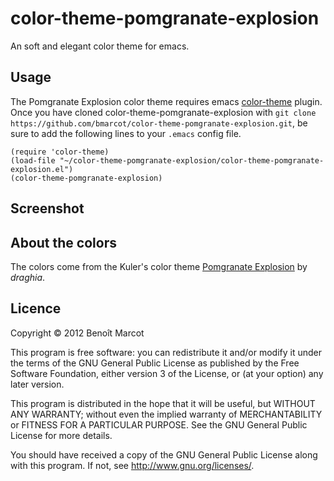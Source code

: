 color-theme-pomgranate-explosion
================================

An soft and elegant color theme for emacs.

Usage
-----

The Pomgranate Explosion color theme requires emacs [color-theme](http://emacswiki.org/emacs/ColorTheme) plugin. Once you have cloned color-theme-pomgranate-explosion with `git clone https://github.com/bmarcot/color-theme-pomgranate-explosion.git`, be sure to add the following lines to your `.emacs` config file.

    (require 'color-theme)
    (load-file "~/color-theme-pomgranate-explosion/color-theme-pomgranate-explosion.el")
    (color-theme-pomgranate-explosion)
    
Screenshot
----------

About the colors
----------------

The colors come from the Kuler's color theme [Pomgranate Explosion](http://kuler.adobe.com/#themeID/1923981) by _draghia_.

Licence
-------

Copyright © 2012 Benoît Marcot

This program is free software: you can redistribute it and/or modify
it under the terms of the GNU General Public License as published by
the Free Software Foundation, either version 3 of the License, or
(at your option) any later version.

This program is distributed in the hope that it will be useful,
but WITHOUT ANY WARRANTY; without even the implied warranty of
MERCHANTABILITY or FITNESS FOR A PARTICULAR PURPOSE.  See the
GNU General Public License for more details.

You should have received a copy of the GNU General Public License
along with this program.  If not, see <http://www.gnu.org/licenses/>.